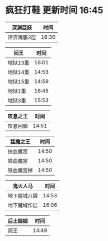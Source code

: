 # 疯狂打鞋 更新时间 16:45

| 深渊巨妖   | 时间    |
|--------|-------|
| 评济海底3层 | 16:30 |

| 间王   | 时间    |
|--------|-------|
| 地狱13重 | 16:01 |
| 地狱14重 | 14:53 |
| 地狱15重 | 14:59 |
| 地狱1重 | 16:45 |
| 地狱3重 | 15:53 |

| 叹息之王   | 时间    |
|--------|-------|
| 叹息回廊 | 14:51 |

| 猛魔之王   | 时间    |
|--------|-------|
| 扶血魔宫 | 14:50 |
| 铁血魔宫 | 14:50 |
| 铁血魔宫掉 | 14:50 |

| 鬼火人马   | 时间    |
|--------|-------|
| 地下魔域八层 | 14:53 |
| 地下魔域作层 | 16:06 |

| 后土娘娘   | 时间    |
|--------|-------|
| 阎王 | 14:49 |